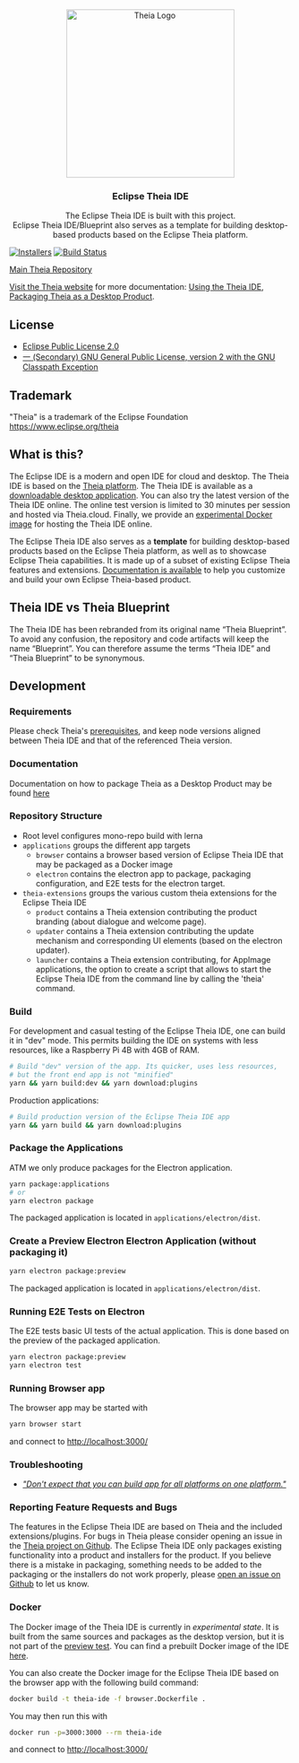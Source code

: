 <br/>
<div id="theia-logo" align="center">
    <br />
    <img src="https://raw.githubusercontent.com/eclipse-theia/theia-blueprint/master/theia-extensions/product/src/browser/icons/TheiaIDE.png" alt="Theia Logo" width="300"/>
    <h3>Eclipse Theia IDE</h3>
</div>

<div id="badges" align="center">

The Eclipse Theia IDE is built with this project.\
Eclipse Theia IDE/Blueprint also serves as a template for building desktop-based products based on the Eclipse Theia platform.

</div>

[![Installers](https://img.shields.io/badge/download-installers-blue.svg?style=flat-curved)](https://theia-ide.org//#theiaidedownload)
[![Build Status](https://ci.eclipse.org/theia/buildStatus/icon?subject=latest&job=Theia2%2Fmaster)](https://ci.eclipse.org/theia/job/Theia2/job/master/)
<!-- currently we have no working next job because next builds are not published -->
<!-- [![Build Status](https://ci.eclipse.org/theia/buildStatus/icon?subject=next&job=theia-next%2Fmaster)](https://ci.eclipse.org/theia/job/theia-next/job/master/) -->

[Main Theia Repository](https://github.com/eclipse-theia/theia)

[Visit the Theia website](http://www.theia-ide.org) for more documentation: [Using the Theia IDE](https://theia-ide.org/docs/user_getting_started/), [Packaging Theia as a Desktop Product](https://theia-ide.org/docs/blueprint_documentation/).

## License

- [Eclipse Public License 2.0](LICENSE)
- [一 (Secondary) GNU General Public License, version 2 with the GNU Classpath Exception](LICENSE)

## Trademark

"Theia" is a trademark of the Eclipse Foundation
<https://www.eclipse.org/theia>

## What is this?

The Eclipse IDE is a modern and open IDE for cloud and desktop. The Theia IDE is based on the [Theia platform](https://theia-ide.org).
The Theia IDE is available as a [downloadable desktop application](https://theia-ide.org//#theiaidedownload). You can also try the latest version of the Theia IDE online. The online test version is limited to 30 minutes per session and hosted via Theia.cloud. Finally, we provide an [experimental Docker image](#docker) for hosting the Theia IDE online.

The Eclipse Theia IDE also serves as a **template** for building desktop-based products based on the Eclipse Theia platform, as well as to showcase Eclipse Theia capabilities. It is made up of a subset of existing Eclipse Theia features and extensions. [Documentation is available](https://theia-ide.org/docs/composing_applications/) to help you customize and build your own Eclipse Theia-based product.

## Theia IDE vs Theia Blueprint

The Theia IDE has been rebranded from its original name “Theia Blueprint”. To avoid any confusion, the repository and code artifacts will keep the name “Blueprint”. You can therefore assume the terms “Theia IDE” and “Theia Blueprint” to be synonymous.

## Development

### Requirements

Please check Theia's [prerequisites](https://github.com/eclipse-theia/theia/blob/master/doc/Developing.md#prerequisites), and keep node versions aligned between Theia IDE and that of the referenced Theia version.

### Documentation

Documentation on how to package Theia as a Desktop Product may be found [here](https://theia-ide.org/docs/blueprint_documentation/)

### Repository Structure

- Root level configures mono-repo build with lerna
- `applications` groups the different app targets
  - `browser` contains a browser based version of Eclipse Theia IDE that may be packaged as a Docker image
  - `electron` contains the electron app to package, packaging configuration, and E2E tests for the electron target.
- `theia-extensions` groups the various custom theia extensions for the Eclipse Theia IDE
  - `product` contains a Theia extension contributing the product branding (about dialogue and welcome page).
  - `updater` contains a Theia extension contributing the update mechanism and corresponding UI elements (based on the electron updater).
  - `launcher` contains a Theia extension contributing, for AppImage applications, the option to create a script that allows to start the Eclipse Theia IDE from the command line by calling the 'theia' command.

### Build

For development and casual testing of the Eclipse Theia IDE, one can build it in "dev" mode. This permits building the IDE on systems with less resources, like a Raspberry Pi 4B with 4GB of RAM.

```sh
# Build "dev" version of the app. Its quicker, uses less resources, 
# but the front end app is not "minified"
yarn && yarn build:dev && yarn download:plugins
```

Production applications:

```sh
# Build production version of the Eclipse Theia IDE app
yarn && yarn build && yarn download:plugins
```

### Package the Applications

ATM we only produce packages for the Electron application.

```sh
yarn package:applications
# or
yarn electron package
```

The packaged application is located in `applications/electron/dist`.

### Create a Preview Electron Electron Application (without packaging it)

```sh
yarn electron package:preview
```

The packaged application is located in `applications/electron/dist`.

### Running E2E Tests on Electron

The E2E tests basic UI tests of the actual application.
This is done based on the preview of the packaged application.

```sh
yarn electron package:preview
yarn electron test
```

### Running Browser app

The browser app may be started with

```sh
yarn browser start
```

and connect to <http://localhost:3000/>

### Troubleshooting

- [_"Don't expect that you can build app for all platforms on one platform."_](https://www.electron.build/multi-platform-build)

### Reporting Feature Requests and Bugs

The features in the Eclipse Theia IDE are based on Theia and the included extensions/plugins. For bugs in Theia please consider opening an issue in the [Theia project on Github](https://github.com/eclipse-theia/theia/issues/new/choose).
The Eclipse Theia IDE only packages existing functionality into a product and installers for the product. If you believe there is a mistake in packaging, something needs to be added to the packaging or the installers do not work properly, please [open an issue on Github](https://github.com/eclipse-theia/theia-blueprint/issues/new/choose) to let us know.

### Docker

The Docker image of the Theia IDE is currently in *experimental state*. It is built from the same sources and packages as the desktop version, but it is not part of the [preview test](https://github.com/eclipse-theia/theia-blueprint/blob/master/PUBLISHING.md#preview-testing-and-release-process-for-the-theia-ide).
You can find a prebuilt Docker image of the IDE [here](https://github.com/eclipse-theia/theia-blueprint/pkgs/container/theia-blueprint%2Ftheia-ide).

You can also create the Docker image for the Eclipse Theia IDE based on the browser app with the following build command:

```sh
docker build -t theia-ide -f browser.Dockerfile .
```

You may then run this with

```sh
docker run -p=3000:3000 --rm theia-ide
```

and connect to <http://localhost:3000/>
